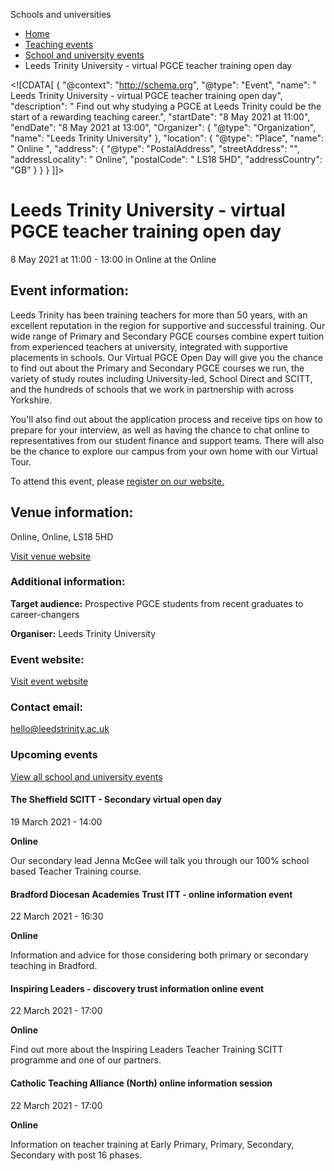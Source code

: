 Schools and universities

*   [Home](/)
*   [Teaching events](/teaching-events)
*   [School and university events](/teaching-events/training-provider-events)
*   Leeds Trinity University - virtual PGCE teacher training open day

<!\[CDATA\[ { "@context": "http://schema.org", "@type": "Event", "name": " Leeds Trinity University - virtual PGCE teacher training open day", "description": " Find out why studying a PGCE at Leeds Trinity could be the start of a rewarding teaching career.", "startDate": "8 May 2021 at 11:00", "endDate": "8 May 2021 at 13:00", "Organizer": { "@type": "Organization", "name": "Leeds Trinity University" }, "location": { "@type": "Place", "name": " Online ", "address": { "@type": "PostalAddress", "streetAddress": "", "addressLocality": " Online", "postalCode": " LS18 5HD", "addressCountry": "GB" } } } \]\]>

Leeds Trinity University - virtual PGCE teacher training open day
=================================================================

8 May 2021 at 11:00 - 13:00 in Online at the Online

Event information:
------------------

Leeds Trinity has been training teachers for more than 50 years, with an excellent reputation in the region for supportive and successful training. Our wide range of Primary and Secondary PGCE courses combine expert tuition from experienced teachers at university, integrated with supportive placements in schools. Our Virtual PGCE Open Day will give you the chance to find out about the Primary and Secondary PGCE courses we run, the variety of study routes including University-led, School Direct and SCITT, and the hundreds of schools that we work in partnership with across Yorkshire.

You'll also find out about the application process and receive tips on how to prepare for your interview, as well as having the chance to chat online to representatives from our student finance and support teams. There will also be the chance to explore our campus from your own home with our Virtual Tour.

To attend this event, please [register on our website.](https://www.leedstrinity.ac.uk/study/teaching/open-days/book-your-place/?utm_source=get_into_teaching&utm_medium=referral&utm_campaign=pg_pgce_2021&utm_content=8_may)

Venue information:
------------------

Online, Online, LS18 5HD

[Visit venue website](https://www.leedstrinity.ac.uk/study/teaching/open-days/book-your-place/?utm_source=get_into_teaching&utm_medium=referral&utm_campaign=pg_pgce_2021&utm_content=8_may "Online")

### Additional information:

**Target audience:** Prospective PGCE students from recent graduates to career-changers

**Organiser:** Leeds Trinity University

### Event website:

[Visit event website](https://www.leedstrinity.ac.uk/study/teaching/open-days/book-your-place/?utm_source=get_into_teaching&utm_medium=referral&utm_campaign=pg_pgce_2021&utm_content=8_may)

### Contact email:

[hello@leedstrinity.ac.uk](mailto:hello@leedstrinity.ac.uk)

### Upcoming events

[View all school and university events](/teaching-events/training-provider-events)

[](/teaching-events/training-provider-events/210319-the-sheffield-scitt-secondary-virtual-open-day)

#### The Sheffield SCITT - Secondary virtual open day

19 March 2021 - 14:00

**Online**

Our secondary lead Jenna McGee will talk you through our 100% school based Teacher Training course.

[](/teaching-events/training-provider-events/210322-bradford-diocesan-academies-trust-itt-online-information-event)

#### Bradford Diocesan Academies Trust ITT - online information event

22 March 2021 - 16:30

**Online**

Information and advice for those considering both primary or secondary teaching in Bradford.

[](/teaching-events/training-provider-events/210322-inspiring-leaders-discovery-trust-information-online-event)

#### Inspiring Leaders - discovery trust information online event

22 March 2021 - 17:00

**Online**

Find out more about the Inspiring Leaders Teacher Training SCITT programme and one of our partners.

[](/teaching-events/training-provider-events/210322-catholic-teaching-alliance-north-online-information-session)

#### Catholic Teaching Alliance (North) online information session

22 March 2021 - 17:00

**Online**

Information on teacher training at Early Primary, Primary, Secondary, Secondary with post 16 phases.